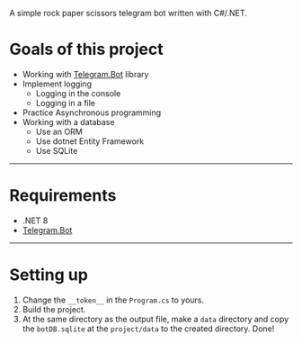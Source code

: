 A simple rock paper scissors telegram bot written with C#/.NET.

# Goals of this project

- Working with [Telegram.Bot](https://github.com/TelegramBots/Telegram.Bot) library
- Implement logging
    - Logging in the console
    - Logging in a file
- Practice Asynchronous programming
- Working with a database
    - Use an ORM
    - Use dotnet Entity Framework
    - Use SQLite

---

# Requirements

- .NET 8
- [Telegram.Bot](https://github.com/TelegramBots/Telegram.Bot)

---

# Setting up

1. Change the `__token__` in the `Program.cs` to yours.
2. Build the project.
3. At the same directory as the output file, make a `data` directory and copy the `botDB.sqlite` at the `project/data` to the created directory.
Done!